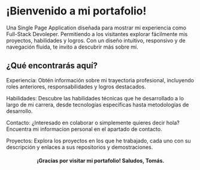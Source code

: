 # ¡Bienvenido a mi portafolio!

Una Single Page Application diseñada para mostrar mi experiencia como Full-Stack Devoleper. Permitiendo a los visitantes explorar fácilmente mis proyectos, habilidades y logros. Con un diseño intuitivo, responsivo y de navegación fluida, te invito a descubrir más sobre mí.

## ¿Qué encontrarás aquí?

Experiencia: Obtén información sobre mi trayectoria profesional, incluyendo roles anteriores, responsabilidades y logros destacados.

Habilidades: Descubre las habilidades técnicas que he desarrollado a lo largo de mi carrera, desde tecnologías específicas hasta metodologías de desarrollo.

Contacto: ¿Interesado en colaborar o simplemente quieres decir hola? Encuentra mi informacion personal en el apartado de contacto.

Proyectos: Explora los proyectos en los que he trabajado, cada uno con su descripción y enlaces a sus repositorios y demostraciones.

<h4 align="center">¡Gracias por visitar mi portafolio! Saludos, Tomás.</h4>
